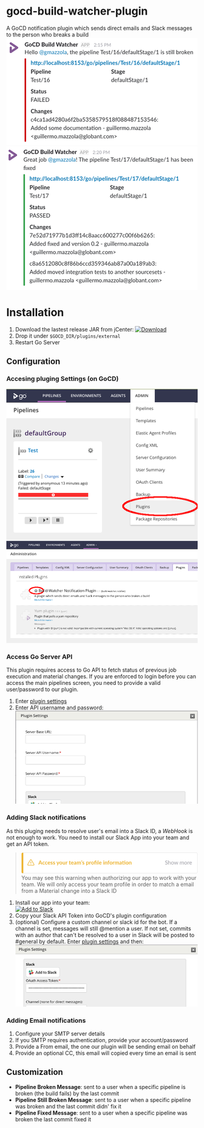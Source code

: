 # gocd-build-watcher-plugin
A GoCD notification plugin which sends direct emails and Slack messages to the person who breaks a build
![Screenshot Fail](static/screenshot-fail.png) ![Screenshot Fixed](static/screenshot-fixed.png)

# Installation
1. Download the lastest release JAR from jCenter: [ ![Download](https://api.bintray.com/packages/gmazzo/maven/gocd-build-watcher-plugin/images/download.svg) ](https://bintray.com/gmazzo/maven/gocd-build-watcher-plugin/_latestVersion#files)
1. Drop it under `$GOCD_DIR/plugins/external`
1. Restart Go Server

## Configuration

### Accesing pluging Settings (on GoCD)
![Settings 1](static/settings1.png)
![Settings 2](static/settings2.png)

### Access Go Server API
This plugin requires access to Go API to fetch status of previous job execution and material changes.
If you are enforced to login before you can access the main pipelines screen, you need to provide a valid user/password to our plugin.
1. Enter [plugin settings](#access-go-server-api)
2. Enter API username and password:
![Settings 3](static/settings3.png)

### Adding Slack notifications
As this pluging needs to resolve user's email into a Slack ID, a *WebHook* is not enough to work.
You need to install our Slack App into your team and get an API token.
> ![Profile Warning](static/profile-warning.png)<br>
> You may see this warning when authorizing our app to work with your team.
> We will only access your team profile in order to match a email from a Material change into a Slack ID
1. Install our app into your team: <br>[![Add to Slack](https://platform.slack-edge.com/img/add_to_slack.png)](https://slack.com/oauth/authorize?&client_id=170776918258.170870737557&scope=chat:write:bot,users:read.email,users:read)
2. Copy your Slack API Token into GoCD's plugin configuration
3. (optional) Configure a custom channel or slack id for the bot. If a channel is set, messages will still @mention a user. If not set, commits with an author that can't be resolved to a user in Slack will be posted to #general by default. Enter [plugin settings](#access-go-server-api) and then:
![Settings 4](static/settings4.png)

### Adding Email notifications
1. Configure your SMTP server details
2. If you SMTP requires authentication, provide your account/password
3. Provide a From email, the one our plugin will be sending email on behalf
4. Provide an optional CC, this email will copied every time an email is sent

## Customization
- **Pipeline Broken Message**: sent to a user when a specific pipeline is broken (the build fails) by the last commit
- **Pipeline Still Broken Message**: sent to a user when a specific pipeline was broken and the last commit didn' fix it
- **Pipeline Fixed Message**: sent to a user when a specific pipeline was broken the last commit fixed it
